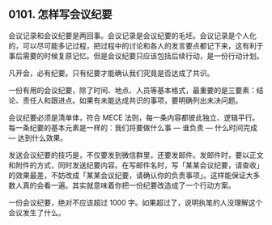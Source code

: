 ## 0101. 怎样写会议纪要

会议记录和会议纪要是两回事。会议记录是会议纪要的毛坯。会议记录是个人化的，可以尽可能多记过程，把过程中的讨论和各人的发言要点都记下来，这有利于事后需要的时候复原记忆。但是会议纪要只应该包括后续行动，是一份行动计划。

凡开会，必有纪要。只有纪要才能确认我们究竟是否达成了共识。

一份有用的会议纪要，除了时间、地点、人员等基本格式，最重要的是三要素：结论、责任人和跟进点。如果有未能达成共识的事项，要明确列出未决问题。

会议纪要必须是清单体，符合 MECE 法则，每一条内容都彼此独立、逻辑平行。每一条纪要的基本元素是一样的：我们将要做什么事 — 谁负责 — 什么时间完成 — 达到什么效果。

发送会议纪要的技巧是，不仅要发到微信群里，还要发邮件。发邮件时，要以正文和附件的方式，同时发送纪要内容。在写邮件名时，写「某某会议纪要，请查收」的效果最差，不妨改成「某某会议纪要，请确认你的负责事项」。这样能保证大多数人真的会看一遍。其实就意味着你把一份纪要改造成了一个行动方案。

一份会议纪要，绝对不应该超过 1000 字。如果超过了，说明执笔的人没理解这个会议发生了什么。